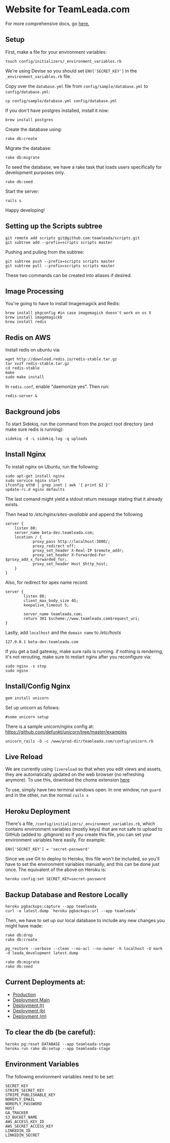 # Website for TeamLeada.com

For more comprehensive docs, go [here.](http://docs.teamleada.com)

## Setup

First, make a file for your environment variables:

    touch config/initializers/_environment_variables.rb

We're using Devise so you should set `ENV['SECRET_KEY']` in the `_environment_variables.rb` file.

Copy over the `database.yml` file from `config/sample/database.yml` to `config/database.yml`:

    cp config/sample/database.yml config/database.yml

If you don't have postgres installed, install it now:

    brew install postgres

Create the database using:

    rake db:create

Migrate the database:

    rake db:migrate

To seed the database, we have a rake task that loads users specifically for development purposes only.

    rake db:seed

Start the server:

    rails s

Happy developing!

## Setting up the Scripts subtree

    git remote add scripts git@github.com:teamleada/scripts.git
    git subtree add --prefix=scripts scripts master

Pushing and pulling from the subtree:

    git subtree push --prefix=scripts scripts master
    git subtree pull --prefix=scripts scripts master

These two commands can be created into aliases if desired.

## Image Processing

You're going to have to install Imagemagick and Redis:

    brew install pkgconfig #in case imagemagick doesn't work on os X
    brew install imagemagickb
    brew install redis

## Redis on AWS

Install redis on ubuntu via:

    wget http://download.redis.io/redis-stable.tar.gz
    tar xvzf redis-stable.tar.gz
    cd redis-stable
    make
    sudo make install

In `redis.conf`, enable "daemonize yes". Then run:

    redis-server &

## Background jobs

To start Sidekiq, run the command from the project root directory (and make sure redis is running):

    sidekiq -d -L sidekiq.log -q uploads

## Install Nginx

To install nginx on Ubuntu, run the following:

    sudo apt-get install nginx
    sudo service nginx start
    ifconfig eth0 | grep inet | awk '{ print $2 }'
    update-rc.d nginx defaults

The last comand might yield a stdout return message stating that it already exists.

Then head to */etc/nginx/sites-available* and append the following

    server {
        listen 80;
        server_name beta-dev.teamleada.com;
        location / {
                proxy_pass http://localhost:3000/;
                proxy_redirect off;
                proxy_set_header X-Real-IP $remote_addr;
                proxy_set_header X-Forwarded-For $proxy_add_x_forwarded_for;
                proxy_set_header Host $http_host;
        }
    }

Also, for redirect for apex name record:

    server {
            listen 80;
            client_max_body_size 4G;
            keepalive_timeout 5;

            server_name teamleada.com;
            return 301 $scheme://www.teamleada.com$request_uri;
    }

Lastly, add `localhost` and the `domain name` to */etc/hosts*

    127.0.0.1 beta-dev.teamleada.com

If you get a bad gateway, make sure rails is running. if nothing is rendering, it's not rerouting, make sure to restart nginx after you reconfigure via:

    sudo nginx -s stop
    sudo nginx

## Install/Config Nginx

    gem install unicorn

Set up unicorn as follows:

    #some unicorn setup

There is a sample unicorn/nginx config at:
https://github.com/defunkt/unicorn/tree/master/examples

    unicorn_rails -D -c /www/prod-dir/teamleada.com/config/unicorn.rb

## Live Reload

We are currently using `livereload` so that when you edit views and assets, they are automatically updated on the web browser (no refreshing anymore).
To use this, download the chome extension [here](https://chrome.google.com/webstore/detail/livereload/jnihajbhpnppcggbcgedagnkighmdlei)

To use, simply have two terminal windows open. In one window, run `guard` and in the other, run the normal `rails s`

## Heroku Deployment

There's a file, `/config/initializers/_environment_variables.rb`, which contains environment variables (mostly keys) that are not safe to upload to GitHub (added to .gitignore) so if you create this file, you can set your environment variables here easily.
For example:

    ENV['SECRET_KEY'] = 'secret-password'

Since we use Git to deploy to Heroku, this file won't be included, so you'll have to set the environment variables manually, and this can be done just once. The equivalent of the above on Heroku is:

    heroku config:set SECRET_KEY=secret-password

## Backup Database and Restore Locally

    heroku pgbackups:capture --app teamleada
    curl -o latest.dump `heroku pgbackups:url --app teamleada`

Then, we have to set up our local database to include any new changes you might have made:

    rake db:drop
    rake db:create

    pg_restore --verbose --clean --no-acl --no-owner -h localhost -U mark -d leada_development latest.dump

    rake db:migrate
    rake db:seed

## Current Deployments at:

* [Production](http://teamleada.com)
* [Deployment Main](http://teamleada-stage.herokuapp.com)
* [Deployment (t)](http://teamleada-stage-t.herokuapp.com)
* [Deployment (b)](http://teamleada-stage-b.herokuapp.com)
* [Deployment (m)](http://teamleada-stage-m.herokuapp.com)

## To clear the db (be careful):

    heroku pg:reset DATABASE --app teamleada-stage
    heroku run rake db:setup --app teamleada-stage

## Environment Variables

The following environment variables need to be set:

    SECRET_KEY
    STRIPE_SECRET_KEY
    STRIPE_PUBLISHABLE_KEY
    NOREPLY_EMAIL
    NOREPLY_PASSWORD
    HOST
    GA_TRACKER
    S3_BUCKET_NAME
    AWS_ACCESS_KEY_ID
    AWS_SECRET_ACCESS_KEY
    LINKEDIN_ID
    LINKEDIN_SECRET

